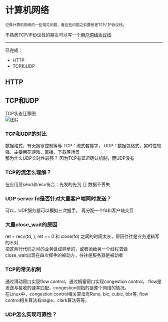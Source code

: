 # 计算机网络
    记录计算机网络的一些常见问题，看这些问题之前要熟悉TCP/IP协议栈。
不熟悉TCP/IP协议栈的朋友可以写一个[用户网络协议栈](https://github.com/chouring/cs-it-knowledge/tree/main/net/tcpip)<br>

---
已完成：
- HTTP
- TCP和UDP

## HTTP

## TCP和UDP
TCP状态迁移图<br>
![图片](https://user-images.githubusercontent.com/75822806/173028003-8678f131-86ea-40dd-bf61-93bb54999870.png)
### TCP和UDP的对比
数据格式，有无拥塞控制等等
TCP：流式套接字，
UDP：数据包格式，实时性较强，主要用在游戏、直播、下载等场景<br>
那为什么UDP实时性较强？ 因为TCP有延迟确认机制，而UDP没有<br>
### TCP的流怎么理解？ 
在应用层send和recv符合：先发的先到 且 数据不丢失

### UDP server fd是否针对大量客户端同时发送？
可以，UDP服务器可以模拟三次握手。 再分配一个fd和客户端交互

### 大量close_wait的原因
ret = recv(fd, ), ret == 0 和 close(fd) 之间的时间太长，原因往往是业务逻辑写的不对<br>
把这两行代码之间的业务做成异步的，或者抛给另一个线程去做<br>
close_wait出现在四次挥手的被动方，往往是服务器是被动者<br>

### TCP的常见机制
通过滑动窗口实现flow control，通过拥塞窗口实现congestion control，
flow是发送与接收的速率匹配，congestion则指的是整个网络的情况。<br>
在Linux中，congestion control相关算法有Reno, bic, cubic, bbr等, flow control相关算法有nagle，clark算法等等。

### UDP怎么实现可靠性？


